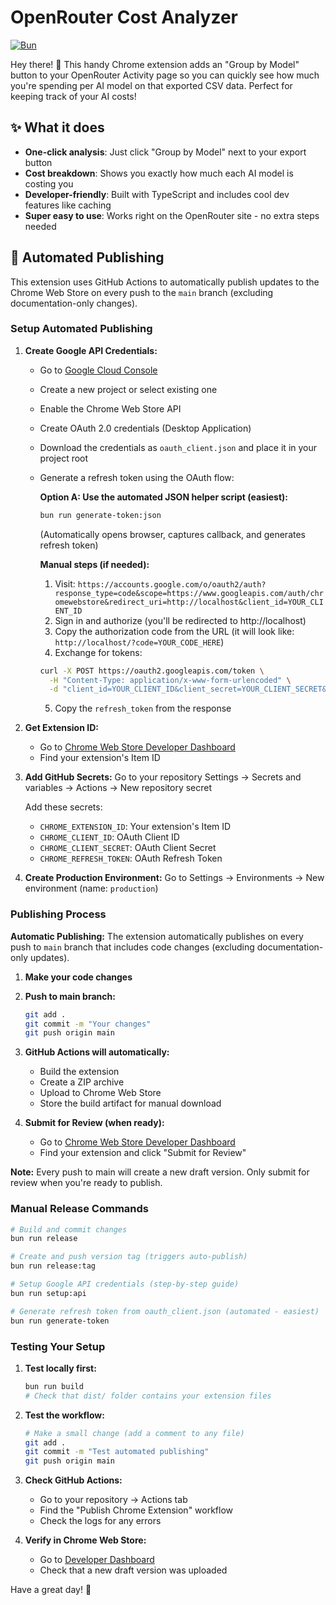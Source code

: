 # OpenRouter Cost Analyzer

[![Bun](https://img.shields.io/badge/built%20with-Bun-orange.svg)](https://bun.sh)

Hey there! 🦾 This handy Chrome extension adds an "Group by Model" button to your OpenRouter Activity page so you can quickly see how much you're spending per AI model on that exported CSV data. Perfect for keeping track of your AI costs!

## ✨ What it does

- **One-click analysis**: Just click "Group by Model" next to your export button
- **Cost breakdown**: Shows you exactly how much each AI model is costing you
- **Developer-friendly**: Built with TypeScript and includes cool dev features like caching
- **Super easy to use**: Works right on the OpenRouter site - no extra steps needed

## 🚀 Automated Publishing

This extension uses GitHub Actions to automatically publish updates to the Chrome Web Store on every push to the `main` branch (excluding documentation-only changes).

### Setup Automated Publishing

1. **Create Google API Credentials:**
   - Go to [Google Cloud Console](https://console.cloud.google.com/)
   - Create a new project or select existing one
   - Enable the Chrome Web Store API
   - Create OAuth 2.0 credentials (Desktop Application)
   - Download the credentials as `oauth_client.json` and place it in your project root
   - Generate a refresh token using the OAuth flow:

     **Option A: Use the automated JSON helper script (easiest):**
     ```bash
     bun run generate-token:json
     ```
     (Automatically opens browser, captures callback, and generates refresh token)

     **Manual steps (if needed):**
     1. Visit: `https://accounts.google.com/o/oauth2/auth?response_type=code&scope=https://www.googleapis.com/auth/chromewebstore&redirect_uri=http://localhost&client_id=YOUR_CLIENT_ID`
     2. Sign in and authorize (you'll be redirected to http://localhost)
     3. Copy the authorization code from the URL (it will look like: `http://localhost/?code=YOUR_CODE_HERE`)
     4. Exchange for tokens:
     ```bash
     curl -X POST https://oauth2.googleapis.com/token \
       -H "Content-Type: application/x-www-form-urlencoded" \
       -d "client_id=YOUR_CLIENT_ID&client_secret=YOUR_CLIENT_SECRET&code=AUTH_CODE&grant_type=authorization_code&redirect_uri=http://localhost"
     ```
     5. Copy the `refresh_token` from the response

2. **Get Extension ID:**
   - Go to [Chrome Web Store Developer Dashboard](https://chrome.google.com/webstore/developer/dashboard)
   - Find your extension's Item ID

3. **Add GitHub Secrets:**
   Go to your repository Settings → Secrets and variables → Actions → New repository secret

   Add these secrets:
   - `CHROME_EXTENSION_ID`: Your extension's Item ID
   - `CHROME_CLIENT_ID`: OAuth Client ID
   - `CHROME_CLIENT_SECRET`: OAuth Client Secret
   - `CHROME_REFRESH_TOKEN`: OAuth Refresh Token

4. **Create Production Environment:**
   Go to Settings → Environments → New environment (name: `production`)

### Publishing Process

**Automatic Publishing:**
The extension automatically publishes on every push to `main` branch that includes code changes (excluding documentation-only updates).

1. **Make your code changes**
2. **Push to main branch:**
   ```bash
   git add .
   git commit -m "Your changes"
   git push origin main
   ```

3. **GitHub Actions will automatically:**
   - Build the extension
   - Create a ZIP archive
   - Upload to Chrome Web Store
   - Store the build artifact for manual download

4. **Submit for Review (when ready):**
   - Go to [Chrome Web Store Developer Dashboard](https://chrome.google.com/webstore/developer/dashboard)
   - Find your extension and click "Submit for Review"

**Note:** Every push to main will create a new draft version. Only submit for review when you're ready to publish.

### Manual Release Commands

```bash
# Build and commit changes
bun run release

# Create and push version tag (triggers auto-publish)
bun run release:tag

# Setup Google API credentials (step-by-step guide)
bun run setup:api

# Generate refresh token from oauth_client.json (automated - easiest)
bun run generate-token
```

### Testing Your Setup

1. **Test locally first:**
   ```bash
   bun run build
   # Check that dist/ folder contains your extension files
   ```

2. **Test the workflow:**
   ```bash
   # Make a small change (add a comment to any file)
   git add .
   git commit -m "Test automated publishing"
   git push origin main
   ```

3. **Check GitHub Actions:**
   - Go to your repository → Actions tab
   - Find the "Publish Chrome Extension" workflow
   - Check the logs for any errors

4. **Verify in Chrome Web Store:**
   - Go to [Developer Dashboard](https://chrome.google.com/webstore/developer/dashboard)
   - Check that a new draft version was uploaded

Have a great day! 🌟
